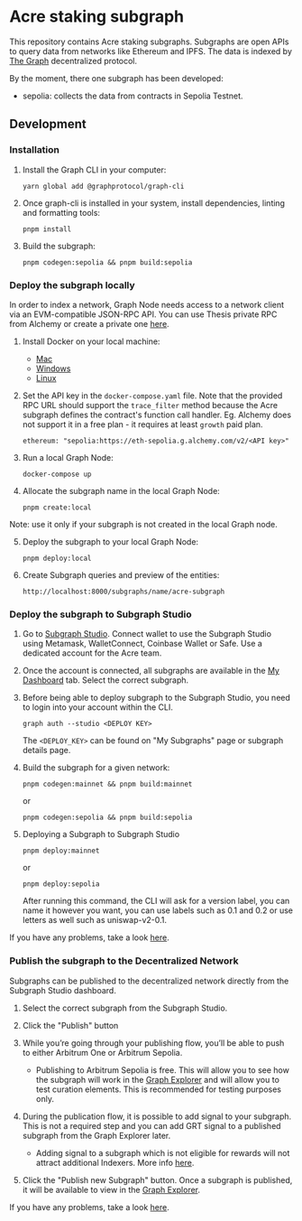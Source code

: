 # Acre staking subgraph

This repository contains Acre staking subgraphs. Subgraphs are open APIs to
query data from networks like Ethereum and IPFS. The data is indexed by [The
Graph](https://thegraph.com/) decentralized protocol.

By the moment, there one subgraph has been developed:

- sepolia: collects the data from contracts in Sepolia Testnet.

## Development

### Installation

1. Install the Graph CLI in your computer:

   ```
   yarn global add @graphprotocol/graph-cli
   ```

2. Once graph-cli is installed in your system, install dependencies, linting and
   formatting tools:

   ```
   pnpm install
   ```

3. Build the subgraph:

   ```
   pnpm codegen:sepolia && pnpm build:sepolia
   ```

### Deploy the subgraph locally

In order to index a network, Graph Node needs access to a network client via an
EVM-compatible JSON-RPC API. You can use Thesis private RPC from Alchemy or
create a private one
[here](https://www.alchemy.com/overviews/private-rpc-endpoint).

1. Install Docker on your local machine:

   - [Mac](https://docs.docker.com/desktop/install/mac-install/)
   - [Windows](https://docs.docker.com/desktop/install/windows-install/)
   - [Linux](https://docs.docker.com/desktop/install/linux-install/)

2. Set the API key in the `docker-compose.yaml` file. Note that the provided RPC
   URL should support the `trace_filter` method because the Acre subgraph
   defines the contract's function call handler. Eg. Alchemy does not
   support it in a free plan - it requires at least `growth` paid plan.

   ```
   ethereum: "sepolia:https://eth-sepolia.g.alchemy.com/v2/<API key>"
   ```

3. Run a local Graph Node:

   ```
   docker-compose up
   ```

4. Allocate the subgraph name in the local Graph Node:

   ```
   pnpm create:local
   ```

Note: use it only if your subgraph is not created in the local Graph node.

5. Deploy the subgraph to your local Graph Node:

   ```
   pnpm deploy:local
   ```

6. Create Subgraph queries and preview of the entities:

   ```
   http://localhost:8000/subgraphs/name/acre-subgraph
   ```

### Deploy the subgraph to Subgraph Studio

1. Go to [Subgraph Studio](https://thegraph.com/studio/). Connect wallet to use
   the Subgraph Studio using Metamask, WalletConnect, Coinbase Wallet or Safe.
   Use a dedicated account for the Acre team.

2. Once the account is connected, all subgraphs are available in the [My
   Dashboard](https://thegraph.com/studio/) tab. Select the correct subgraph.

3. Before being able to deploy subgraph to the Subgraph Studio, you need to
   login into your account within the CLI.

   ```
   graph auth --studio <DEPLOY KEY>
   ```

   The `<DEPLOY_KEY>` can be found on "My Subgraphs" page or subgraph details
   page.

4. Build the subgraph for a given network:

   ```
   pnpm codegen:mainnet && pnpm build:mainnet
   ```

   or

   ```
   pnpm codegen:sepolia && pnpm build:sepolia
   ```

5. Deploying a Subgraph to Subgraph Studio

   ```
   pnpm deploy:mainnet
   ```

   or

   ```
   pnpm deploy:sepolia
   ```

   After running this command, the CLI will ask for a version label, you can
   name it however you want, you can use labels such as 0.1 and 0.2 or use
   letters as well such as uniswap-v2-0.1.

If you have any problems, take a look
[here](https://thegraph.com/docs/en/deploying/deploying-a-subgraph-to-studio/).

### Publish the subgraph to the Decentralized Network

Subgraphs can be published to the decentralized network directly from the
Subgraph Studio dashboard.

1. Select the correct subgraph from the Subgraph Studio.

2. Click the "Publish" button

3. While you’re going through your publishing flow, you’ll be able to push to
   either Arbitrum One or Arbitrum Sepolia.

   - Publishing to Arbitrum Sepolia is free. This will allow you to see how the
     subgraph will work in the [Graph Explorer](https://thegraph.com/explorer)
     and will allow you to test curation elements. This is recommended for
     testing purposes only.

4. During the publication flow, it is possible to add signal to your subgraph.
   This is not a required step and you can add GRT signal to a published
   subgraph from the Graph Explorer later.

   - Adding signal to a subgraph which is not eligible for rewards will not
     attract additional Indexers. More info
     [here](https://thegraph.com/docs/en/publishing/publishing-a-subgraph/#adding-signal-to-your-subgraph).

5. Click the "Publish new Subgraph" button. Once a subgraph is published, it
   will be available to view in the [Graph
   Explorer](https://thegraph.com/explorer).

If you have any problems, take a look
[here](https://thegraph.com/docs/en/publishing/publishing-a-subgraph/).
